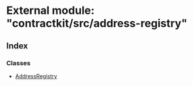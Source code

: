 # External module: "contractkit/src/address-registry"

## Index

### Classes

* [AddressRegistry](../classes/_contractkit_src_address_registry_.addressregistry.md)

